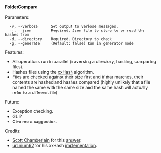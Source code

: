 #### FolderCompare

Parameters:

````
  -v, --verbose      Set output to verbose messages.
  -j, --json         Required. Json file to store to or read the hashes from
  -d, --directory    Required. Directory to check
  -g, --generate     (Default: false) Run in generator mode
```` 

Features:
* All operations run in parallel (traversing a directory, hashing, comparing files).
* Hashes files using the [xxHash](http://cyan4973.github.io/xxHash/) algorithm.
* Files are checked against their size first and if that matches, their contents are hashed and hashes compared (highly unlikely that a file named the same with the same size and the same hash will actually refer to a different file)

Future:
* Exception checking.
* GUI?
* Give me a suggestion.

Credits:
* [Scott Chamberlain](https://stackoverflow.com/users/80274/scott-chamberlain) for this [answer](https://stackoverflow.com/a/46516878). 
* [uranium62](https://github.com/uranium62) for his xxHash [implementation](https://github.com/uranium62/xxHash#).